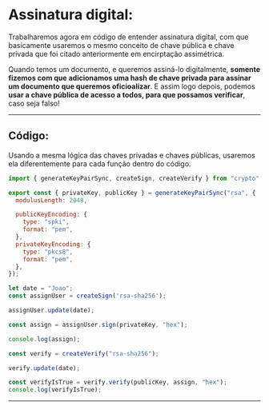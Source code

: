 # Assinatura digital:

Trabalharemos agora em código de entender assinatura digital, com que basicamente usaremos o mesmo conceito de chave pública e chave privada que foi citado anteriormente em encirptação assimétrica.

Quando temos um documento, e queremos assiná-lo digitalmente, **somente fizemos com que adicionamos uma hash de chave privada para assinar um documento que queremos oficioalizar**. E assim logo depois, podemos **usar a chave pública de acesso a todos, para que possamos verificar**, caso seja falso!

---

## Código: 

Usando a mesma lógica das chaves privadas e chaves públicas, usaremos ela diferentemente para cada função dentro do código.

```js
import { generateKeyPairSync, createSign, createVerify } from "crypto";

export const { privateKey, publicKey } = generateKeyPairSync("rsa", {
  modulusLength: 2048,

  publicKeyEncoding: {
    type: "spki",
    format: "pem",
  },
  privateKeyEncoding: {
    type: "pkcs8",
    format: "pem",
  },
});

let date = "Joao";
const assignUser = createSign('rsa-sha256');

assignUser.update(date);

const assign = assignUser.sign(privateKey, "hex");

console.log(assign);

const verify = createVerify("rsa-sha256");

verify.update(date);

const verifyIsTrue = verify.verify(publicKey, assign, "hex");
console.log(verifyIsTrue);
```

---